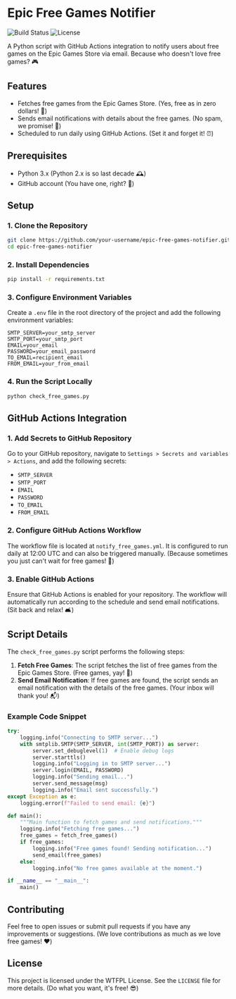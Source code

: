 # Epic Free Games Notifier

![Build Status](https://img.shields.io/github/workflow/status/your-username/epic-free-games-notifier/CI)
![License](https://img.shields.io/github/license/your-username/epic-free-games-notifier)

A Python script with GitHub Actions integration to notify users about free games on the Epic Games Store via email. Because who doesn't love free games? 🎮

## Features

- Fetches free games from the Epic Games Store. (Yes, free as in zero dollars! 💸)
- Sends email notifications with details about the free games. (No spam, we promise! 📧)
- Scheduled to run daily using GitHub Actions. (Set it and forget it! ⏰)

## Prerequisites

- Python 3.x (Python 2.x is so last decade 🕰️)
- GitHub account (You have one, right? 🤔)

## Setup

### 1. Clone the Repository

```sh
git clone https://github.com/your-username/epic-free-games-notifier.git
cd epic-free-games-notifier
```

### 2. Install Dependencies

```sh
pip install -r requirements.txt
```

### 3. Configure Environment Variables

Create a `.env` file in the root directory of the project and add the following environment variables:

```
SMTP_SERVER=your_smtp_server
SMTP_PORT=your_smtp_port
EMAIL=your_email
PASSWORD=your_email_password
TO_EMAIL=recipient_email
FROM_EMAIL=your_from_email
```

### 4. Run the Script Locally

```sh
python check_free_games.py
```

## GitHub Actions Integration

### 1. Add Secrets to GitHub Repository

Go to your GitHub repository, navigate to `Settings > Secrets and variables > Actions`, and add the following secrets:

- `SMTP_SERVER`
- `SMTP_PORT`
- `EMAIL`
- `PASSWORD`
- `TO_EMAIL`
- `FROM_EMAIL`

### 2. Configure GitHub Actions Workflow

The workflow file is located at `notify_free_games.yml`. It is configured to run daily at 12:00 UTC and can also be triggered manually. (Because sometimes you just can't wait for free games! 🎉)

### 3. Enable GitHub Actions

Ensure that GitHub Actions is enabled for your repository. The workflow will automatically run according to the schedule and send email notifications. (Sit back and relax! 🛋️)

## Script Details

The `check_free_games.py` script performs the following steps:

1. **Fetch Free Games**: The script fetches the list of free games from the Epic Games Store. (Free games, yay! 🥳)
2. **Send Email Notification**: If free games are found, the script sends an email notification with the details of the free games. (Your inbox will thank you! 📬)

### Example Code Snippet

```python
try:
    logging.info("Connecting to SMTP server...")
    with smtplib.SMTP(SMTP_SERVER, int(SMTP_PORT)) as server:
        server.set_debuglevel(1)  # Enable debug logs
        server.starttls()
        logging.info("Logging in to SMTP server...")
        server.login(EMAIL, PASSWORD)
        logging.info("Sending email...")
        server.send_message(msg)
        logging.info("Email sent successfully.")
except Exception as e:
    logging.error(f"Failed to send email: {e}")

def main():
    """Main function to fetch games and send notifications."""
    logging.info("Fetching free games...")
    free_games = fetch_free_games()
    if free_games:
        logging.info("Free games found! Sending notification...")
        send_email(free_games)
    else:
        logging.info("No free games available at the moment.")

if __name__ == "__main__":
    main()
```

## Contributing

Feel free to open issues or submit pull requests if you have any improvements or suggestions. (We love contributions as much as we love free games! ❤️)

## License

This project is licensed under the WTFPL License. See the `LICENSE` file for more details. (Do what you want, it's free! 😎)